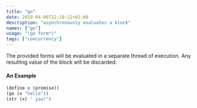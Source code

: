 ```yaml
---
title: "go"
date: 2019-04-06T12:19:22+02:00
description: "asynchronously evaluates a block"
names: ["go"]
usage: "(go form*)"
tags: ["concurrency"]
---
```


The provided forms will be evaluated in a separate thread of execution. Any resulting value of the block will be discarded.

#### An Example

```scheme
(define x (promise))
(go (x "hello"))
(str (x) " you!")
```
